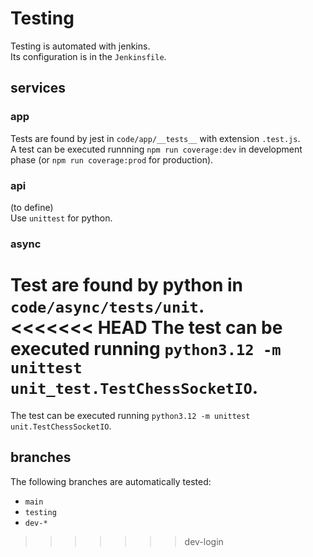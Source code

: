 # Testing

Testing is automated with jenkins.  
Its configuration is in the `Jenkinsfile`.  

## services

### app

Tests are found by jest in `code/app/__tests__` with extension `.test.js`.  
A test can be executed runnning `npm run coverage:dev` in development phase (or `npm run coverage:prod` for production).  

### api

(to define)  
Use `unittest` for python.  

### async

Test are found by python in `code/async/tests/unit`.    
<<<<<<< HEAD
The test can be executed running `python3.12 -m unittest unit_test.TestChessSocketIO`.  
=======
The test can be executed running `python3.12 -m unittest unit.TestChessSocketIO`.  

## branches

The following branches are automatically tested:
*	`main`
*	`testing`
*	`dev-*`


>>>>>>> dev-login

